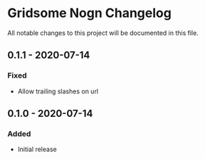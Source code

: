 # Gridsome Nogn Changelog

All notable changes to this project will be documented in this file.

## 0.1.1 - 2020-07-14
### Fixed
- Allow trailing slashes on url

## 0.1.0 - 2020-07-14
### Added
- Initial release
